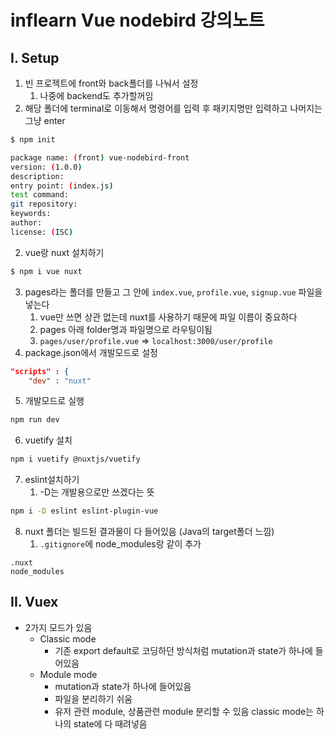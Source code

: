 # inflearn Vue nodebird 강의노트



## I. Setup

1. 빈 프로젝트에 front와 back폴더를 나눠서 설정
   1. 나중에 backend도 추가할꺼임
2. 해당 폴더에 terminal로 이동해서 명령어를 입력 후 패키지명만 입력하고 나머지는 그냥 enter

```bash
$ npm init

package name: (front) vue-nodebird-front
version: (1.0.0) 
description: 
entry point: (index.js) 
test command: 
git repository: 
keywords: 
author: 
license: (ISC) 
```

2. vue랑 nuxt 설치하기

```bash
$ npm i vue nuxt
```

3. pages라는 폴더를 만들고 그 안에 `index.vue`, `profile.vue`, `signup.vue` 파일을 넣는다
   1. vue만 쓰면 상관 없는데 nuxt를 사용하기 때문에 파일 이름이 중요하다
   2. pages 아래 folder명과 파일명으로 라우팅이됨
   3. `pages/user/profile.vue` => `localhost:3000/user/profile`
4. package.json에서 개발모드로 설정

```json
"scripts" : {
	"dev" : "nuxt"

```

5. 개발모드로 실행

```bash
npm run dev
```

6. vuetify 설치

```bash
npm i vuetify @nuxtjs/vuetify
```

7. eslint설치하기
   1. -D는 개발용으로만 쓰겠다는 뜻

```bash
npm i -D eslint eslint-plugin-vue
```

8. nuxt 폴더는 빌드된 결과물이 다 들어있음 (Java의 target폴더 느낌)
   1. `.gitignore`에 node_modules랑 같이 추가

```
.nuxt
node_modules
```





## II. Vuex

- 2가지 모드가 있음
  - Classic mode
    - 기존 export default로 코딩하던 방식처럼 mutation과 state가 하나에 들어있음
  - Module mode
    - mutation과 state가 하나에 들어있음
    - 파일을 분리하기 쉬움
    - 유저 관련 module, 상품관련 module 분리할 수 있음 classic mode는 하나의 state에 다 때려넣음





